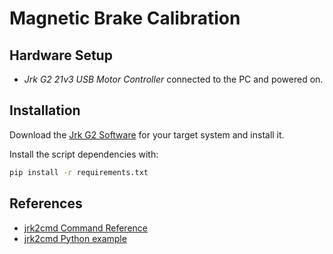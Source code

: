# Magnetic Brake Calibration


## Hardware Setup
* *Jrk G2 21v3 USB Motor Controller* connected to the PC and powered on.

## Installation

Download the [Jrk G2 Software](https://www.pololu.com/product/3142/resources) for your target system and install it.

Install the script dependencies with:
````bash
pip install -r requirements.txt
````



## References
* [jrk2cmd Command Reference](https://www.pololu.com/docs/0J73/11)
* [jrk2cmd Python example](https://www.pololu.com/docs/0J73/15.3)
